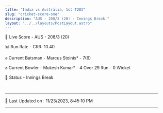```yaml
---
title: "India vs Australia, 1st T20I"
slug: "cricket-score-one"
description: "AUS - 208/3 (20) - Innings Break."
layout: "../../layouts/PostLayout.astro"
---
```


🔴 Live Score - AUS - 208/3 (20)  

📊 Run Rate - CRR: 10.40  

✊ Current Batsman - Marcus Stoinis* - 7(6)  

✊ Current Bowler - Mukesh Kumar* - 4 Over 29 Run - 0 Wicket  

📑 Status - Innings Break

<br />

***

📝 Last Updated on : 11/23/2023, 8:45:10 PM

***

